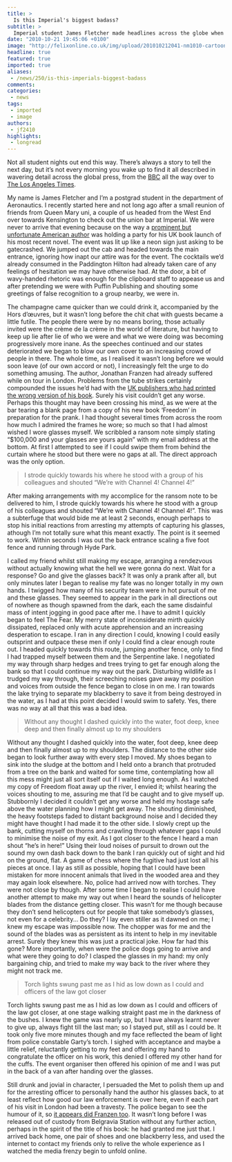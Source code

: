 ```yaml
---
title: >
  Is this Imperial's biggest badass?
subtitle: >
  Imperial student James Fletcher made headlines across the globe when he stole famous author Jonathan Franzen’s glasses from his face. Now he retells his incredible story
date: "2010-10-21 19:45:06 +0100"
image: "http://felixonline.co.uk/img/upload/201010212041-nm1010-cartoonf.jpg"
headline: true
featured: true
imported: true
aliases:
 - /news/250/is-this-imperials-biggest-badass
comments:
categories:
 - news
tags:
 - imported
 - image
authors:
 - jf2410
highlights:
 - longread
---
```


Not all student nights out end this way. There’s always a story to tell the next day, but it’s not every morning you wake up to find it all described in wavering detail across the global press, from the [BBC](http://www.bbc.co.uk/news/entertainment-arts-11475264) all the way over to [The Los Angeles Times](http://artsbeat.blogs.nytimes.com/2010/10/05/franzens-glasses-pilfered-by-ruffians-or-possibly-hooligans/).

My name is James Fletcher and I’m a postgrad student in the department of Aeronautics. I recently started here and not long ago after a small reunion of friends from Queen Mary uni, a couple of us headed from the West End over towards Kensington to check out the union bar at Imperial. We were never to arrive that evening because on the way a [prominent but unfortunate American author](http://felixonline.co.uk/arts/206/jonathan-franzen-is-totally-overrated-/) was holding a party for his UK book launch of his most recent novel. The event was lit up like a neon sign just asking to be gatecrashed. We jumped out the cab and headed towards the main entrance, ignoring how inapt our attire was for the event. The cocktails we’d already consumed in the Paddington Hilton had already taken care of any feelings of hesitation we may have otherwise had. At the door, a bit of wavy-handed rhetoric was enough for the clipboard staff to appease us and after pretending we were with Puffin Publishing and shouting some greetings of false recognition to a group nearby, we were in.

The champagne came quicker than we could drink it, accompanied by the Hors d’œuvres, but it wasn’t long before the chit chat with guests became a little futile. The people there were by no means boring, those actually invited were the crème de la crème in the world of literature, but having to keep up lie after lie of who we were and what we were doing was becoming progressively more inane. As the speeches continued and our states deteriorated we began to blow our own cover to an increasing crowd of people in there. The whole time, as I realised it wasn’t long before we would soon leave (of our own accord or not), I increasingly felt the urge to do something amusing. The author, Jonathan Franzen had already suffered while on tour in London. Problems from the tube strikes certainly compounded the issues he’d had with the [UK publishers who had printed the wrong version of his book](http://www.bbc.co.uk/news/entertainment-arts-11451600). Surely his visit couldn’t get any worse. Perhaps this thought may have been crossing his mind, as we were at the bar tearing a blank page from a copy of his new book ‘Freedom’ in preparation for the prank. I had thought several times from across the room how much I admired the frames he wore; so much so that I had almost wished I wore glasses myself. We scribbled a ransom note simply stating “$100,000 and your glasses are yours again” with my email address at the bottom. At first I attempted to see if I could swipe them from behind the curtain where he stood but there were no gaps at all. The direct approach was the only option.

> I strode quickly towards his where he stood with a group of his colleagues and shouted “We’re with Channel 4! Channel 4!”

After making arrangements with my accomplice for the ransom note to be delivered to him, I strode quickly towards his where he stood with a group of his colleagues and shouted “We’re with Channel 4! Channel 4!”. This was a subterfuge that would bide me at least 2 seconds, enough perhaps to stop his initial reactions from arresting my attempts of capturing his glasses, athough I’m not totally sure what this meant exactly. The point is it seemed to work. Within seconds I was out the back entrance scaling a five foot fence and running through Hyde Park.

I called my friend whilst still making my escape, arranging a rendezvous without actually knowing what the hell we were gonna do next. Wait for a response? Go and give the glasses back? It was only a prank after all, but only minutes later I began to realise my fate was no longer totally in my own hands. I twigged how many of his security team were in hot pursuit of me and these glasses. They seemed to appear in the park in all directions out of nowhere as though spawned from the dark, each the same disdainful mass of intent jogging in good pace after me. I have to admit I quickly began to feel The Fear. My merry state of inconsiderate mirth quickly dissipated, replaced only with acute apprehension and an increasing desperation to escape. I ran in any direction I could, knowing I could easily outsprint and outpace these men if only I could find a clear enough route out. I headed quickly towards this route, jumping another fence, only to find I had trapped myself between them and the Serpentine lake. I negotiated my way through sharp hedges and trees trying to get far enough along the bank so that I could continue my way out the park. Disturbing wildlife as I trudged my way through, their screeching noises gave away my position and voices from outside the fence began to close in on me. I ran towards the lake trying to separate my blackberry to save it from being destroyed in the water, as I had at this point decided I would swim to safety. Yes, there was no way at all that this was a bad idea.

> Without any thought I dashed quickly into the water, foot deep, knee deep and then finally almost up to my shoulders

Without any thought I dashed quickly into the water, foot deep, knee deep and then finally almost up to my shoulders. The distance to the other side began to look further away with every step I moved. My shoes began to sink into the sludge at the bottom and I held onto a branch that protruded from a tree on the bank and waited for some time, contemplating how all this mess might just all sort itself out if I waited long enough. As I watched my copy of Freedom float away up the river, I envied it; whilst hearing the voices shouting to me, assuring me that I’d be caught and to give myself up. Stubbornly I decided it couldn’t get any worse and held my hostage safe above the water planning how I might get away. The shouting diminished, the heavy footsteps faded to distant background noise and I decided they might have thought I had made it to the other side. I slowly crept up the bank, cutting myself on thorns and crawling through whatever gaps I could to minimise the noise of my exit. As I got closer to the fence I heard a man shout “he’s in here!” Using their loud noises of pursuit to drown out the sound my own dash back down to the bank I ran quickly out of sight and hid on the ground, flat. A game of chess where the fugitive had just lost all his pieces at once. I lay as still as possible, hoping that I could have been mistaken for more innocent animals that lived in the wooded area and they may again look elsewhere. No, police had arrived now with torches. They were not close by though. After some time I began to realise I could have another attempt to make my way out when I heard the sounds of helicopter blades from the distance getting closer. This wasn’t for me though because they don’t send helicopters out for people that take somebody’s glasses, not even for a celebrity... Do they? I lay even stiller as it dawned on me; I knew my escape was impossible now. The chopper was for me and the sound of the blades was as persistent as its intent to help in my inevitable arrest. Surely they knew this was just a practical joke. How far had this gone? More importantly, when were the police dogs going to arrive and what were they going to do? I clasped the glasses in my hand: my only bargaining chip, and tried to make my way back to the river where they might not track me.

> Torch lights swung past me as I hid as low down as I could and officers of the law got closer

Torch lights swung past me as I hid as low down as I could and officers of the law got closer, at one stage walking straight past me in the darkness of the bushes. I knew the game was nearly up, but I have always learnt never to give up, always fight till the last man; so I stayed put, still as I could be. It took only five more minutes though and my face reflected the beam of light from police constable Garty’s torch. I sighed with acceptance and maybe a little relief, reluctantly getting to my feet and offering my hand to congratulate the officer on his work, this denied I offered my other hand for the cuffs. The event organiser then offered his opinion of me and I was put in the back of a van after handing over the glasses.

Still drunk and jovial in character, I persuaded the Met to polish them up and for the arresting officer to personally hand the author his glasses back, to at least reflect how good our law enforcement is over here, even if each part of his visit in London had been a travesty. The police began to see the humour of it, so [it appears did Franzen too](http://latimesblogs.latimes.com/jacketcopy/2010/10/jonathan-franzen-tells-npr-about-his-stolen-glasses.html). It wasn’t long before I was released out of custody from Belgravia Station without any further action, perhaps in the spirit of the title of his book: he had granted me just that. I arrived back home, one pair of shoes and one blackberry less, and used the internet to contact my friends only to relive the whole experience as I watched the media frenzy begin to unfold online.
